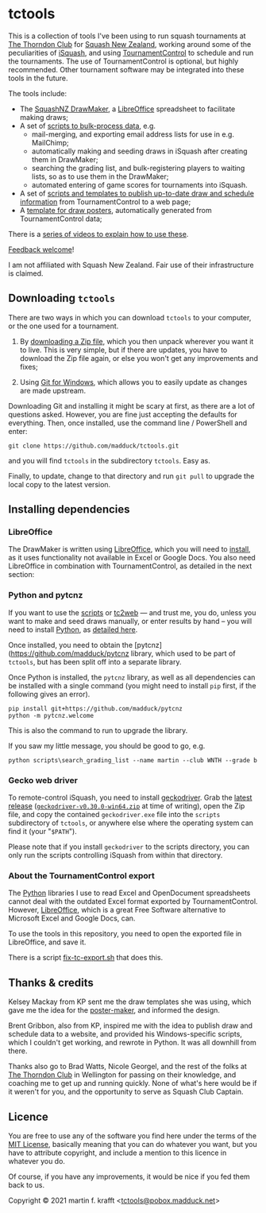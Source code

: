 # tctools

This is a collection of tools I've been using to run squash tournaments at [The
Thorndon Club](https://thorndonclub.co.nz) for [Squash New
Zealand](https://www.squashnz.co.nz), working around some of the peculiarities
of [iSquash](https://www.squash.org.nz/sit/grading#/summary), and using
[TournamentControl](https://tournamentcontrol.dtkapiti.co.nz/) to schedule and
run the tournaments. The use of TournamentControl is optional, but highly recommended. Other tournament software may be integrated into these tools in the future.

The tools include:

* The [SquashNZ DrawMaker](https://github.com/madduck/tctools/tree/main/draw_maker), a [LibreOffice](https://libreoffice.org) spreadsheet to facilitate making draws;
* A set of [scripts to bulk-process data](https://github.com/madduck/tctools/tree/main/scripts), e.g.
  * mail-merging, and exporting email address lists for use in e.g. MailChimp;
  * automatically making and seeding draws in iSquash after creating them in DrawMaker;
  * searching the grading list, and bulk-registering players to waiting lists, so as to use them in the DrawMaker;
  * automated entering of game scores for tournaments into iSquash.
* A set of [scripts and templates to publish up-to-date draw and schedule information](https://github.com/madduck/tctools/tree/main/tc2web) from TournamentControl to a web page;
* A [template for draw posters](https://github.com/madduck/tctools/tree/main/poster_maker), automatically generated from TournamentControl data;

There is a [series of videos to explain how to use
these](https://vimeo.com/user152357033).

[Feedback welcome](mailto:tctools@pobox.madduck.net)!

I am not affiliated with Squash New Zealand. Fair use of their infrastructure is claimed.

## Downloading `tctools`

There are two ways in which you can download `tctools` to your computer, or the one used for a tournament.

1. By [downloading a Zip file](https://github.com/madduck/tctools/archive/refs/heads/main.zip), which you then unpack wherever you want it to live. This is very simple, but if there are updates, you have to download the Zip file again, or else you won't get any improvements and fixes;

2. Using [Git for Windows](https://git-scm.com/download/win), which allows you to easily update as changes are made upstream.

Downloading Git and installing it might be scary at first, as there are a lot of questions asked. However, you are fine just accepting the defaults for everything. Then, once installed, use the command line / PowerShell and enter:

```
git clone https://github.com/madduck/tctools.git
```

and you will find `tctools` in the subdirectory `tctools`. Easy as.

Finally, to update, change to that directory and run `git pull` to upgrade the local copy to the latest version.

## Installing dependencies

### LibreOffice

The DrawMaker is written using [LibreOffice](https://libreoffice.org), which
you will need to
[install](https://www.libreoffice.org/get-help/install-howto/), as it uses
functionality not available in Excel or Google Docs. You also need LibreOffice
in combination with TournamentControl, as detailed in the next section:

### Python and pytcnz

If you want to use the [scripts](https://github.com/madduck/tctools/tree/main/scripts) or [tc2web](https://github.com/madduck/tctools/tree/main/tc2web) — and trust me, you do, unless you want to make and seed draws manually, or enter results by hand – you will need to install [Python](https://python.org), as [detailed here](https://www.python.org/downloads/).

Once installed, you need to obtain the [pytcnz](https://github.com/madduck/pytcnz library, which used to be part of `tctools`, but has been split off into a separate library.

Once Python is installed, the `pytcnz` library, as well as all dependencies can be installed with a single command (you might need to install `pip` first, if the following gives an error).

```
pip install git+https://github.com/madduck/pytcnz
python -m pytcnz.welcome
```

This is also the command to run to upgrade the library.

If you saw my little message, you should be good to go, e.g.

```
python scripts\search_grading_list --name martin --club WNTH --grade b
```

### Gecko web driver

To remote-control iSquash, you need to install [geckodriver](https://github.com/mozilla/geckodriver). Grab the [latest release](https://github.com/mozilla/geckodriver/releases/latest) ([`geckodriver-v0.30.0-win64.zip`](https://github.com/mozilla/geckodriver/releases/download/v0.30.0/geckodriver-v0.30.0-win64.zip) at time of writing), open the Zip file, and copy the contained `geckodriver.exe` file into the `scripts` subdirectory of `tctools`, or anywhere else where the operating system can find it (your "`$PATH`").

Please note that if you install `geckodriver` to the scripts directory, you can only run the scripts controlling iSquash from within that directory.

### About the TournamentControl export

The [Python](https://python.org) libraries I use to read Excel and
OpenDocument spreadsheets cannot deal with the outdated Excel format exported
by TournamentControl. However, [LibreOffice](https://libreoffice.org), which
is a great Free Software alternative to Microsoft Excel and Google Docs, can.

To use the tools in this repository, you need to open the exported file in
LibreOffice, and save it.

There is a script
[fix-tc-export.sh](https://github.com/madduck/tctools/blob/main/fix-tc-export.sh)
that does this.

## Thanks & credits

Kelsey Mackay from KP sent me the draw templates she was using, which gave me
the idea for the [poster-maker](https://github.com/madduck/tctools/tree/main/poster_maker), and informed the design.

Brent Gribbon, also from KP, inspired me with the idea to publish draw and schedule data to a website, and provided his Windows-specific scripts, which I couldn't get working, and rewrote in Python. It was all downhill from there.

Thanks also go to Brad Watts, Nicole Georgel, and the rest of the folks at [The Thorndon Club](https://thorndonclub.co.nz) in Wellington for passing on their knowledge, and coaching me to get up and running quickly. None of what's here would be if it weren't for you, and the opportunity to serve as Squash Club Captain.

## Licence

You are free to use any of the software you find here under the terms of the
[MIT License](https://mit-license.org/), basically meaning that you can do
whatever you want, but you have to attribute copyright, and include a mention
to this licence in whatever you do.

Of course, if you have any improvements, it would be nice if you fed them back
to us.

Copyright © 2021 martin f. krafft <<tctools@pobox.madduck.net>>
